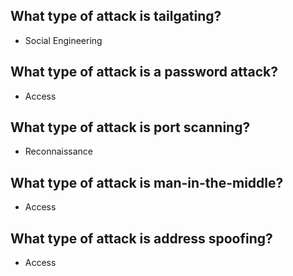 <!-- Module 3: Network Security Concepts -->

<!-- 3.5: Common Network Attacks -->

<!-- Check Your Understanding - Common Network Attacks -->

## What type of attack is tailgating?

- Social Engineering

## What type of attack is a password attack?

- Access

## What type of attack is port scanning?

- Reconnaissance

## What type of attack is man-in-the-middle?

- Access

## What type of attack is address spoofing?

- Access
